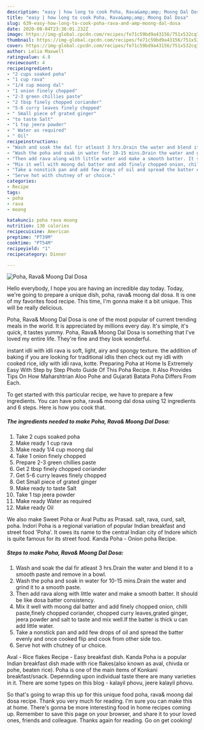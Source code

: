 ```yaml
---
description: "easy | how long to cook Poha, Rava&amp;amp; Moong Dal Dosa"
title: "easy | how long to cook Poha, Rava&amp;amp; Moong Dal Dosa"
slug: 639-easy-how-long-to-cook-poha-rava-and-amp-moong-dal-dosa
date: 2020-08-04T23:36:01.232Z
image: https://img-global.cpcdn.com/recipes/fe71c59bd9a43156/751x532cq70/poha-rava-moong-dal-dosa-recipe-main-photo.jpg
thumbnail: https://img-global.cpcdn.com/recipes/fe71c59bd9a43156/751x532cq70/poha-rava-moong-dal-dosa-recipe-main-photo.jpg
cover: https://img-global.cpcdn.com/recipes/fe71c59bd9a43156/751x532cq70/poha-rava-moong-dal-dosa-recipe-main-photo.jpg
author: Lelia Maxwell
ratingvalue: 4.8
reviewcount: 4
recipeingredient:
- "2 cups soaked poha"
- "1 cup rava"
- "1/4 cup moong dal"
- "1 onion finely chopped"
- "2-3 green chillies paste"
- "2 tbsp finely chopped coriander"
- "5-6 curry leaves finely chopped"
- " Small piece of grated ginger"
- "to taste Salt"
- "1 tsp jeera powder"
- " Water as required"
- " Oil"
recipeinstructions:
- "Wash and soak the dal fir atleast 3 hrs.Drain the water and blend it to a smooth paste and remove in a bowl."
- "Wash the poha and soak in water for 10-15 mins.Drain the water and grind it to a smooth paste."
- "Then add rava along with little water and make a smooth batter. It should be like dosa batter consistency."
- "Mix it well with moong dal batter and add finely chopped onion, chilli paste,finely chopped coriander, chopped curry leaves,grated ginger, jeera powder and salt to taste and mix well.If the batter is thick u can add little water."
- "Take a nonstick pan and add few drops of oil and spread the batter evenly and once cooked flip and cook from other side too."
- "Serve hot with chutney of ur choice."
categories:
- Recipe
tags:
- poha
- rava
- moong

katakunci: poha rava moong 
nutrition: 130 calories
recipecuisine: American
preptime: "PT39M"
cooktime: "PT54M"
recipeyield: "1"
recipecategory: Dinner

---
```



![Poha, Rava&amp; Moong Dal Dosa](https://img-global.cpcdn.com/recipes/fe71c59bd9a43156/751x532cq70/poha-rava-moong-dal-dosa-recipe-main-photo.jpg)

Hello everybody, I hope you are having an incredible day today. Today, we're going to prepare a unique dish, poha, rava&amp; moong dal dosa. It is one of my favorites food recipe. This time, I'm gonna make it a bit unique. This will be really delicious.

Poha, Rava&amp; Moong Dal Dosa is one of the most popular of current trending meals in the world. It is appreciated by millions every day. It's simple, it's quick, it tastes yummy. Poha, Rava&amp; Moong Dal Dosa is something that I've loved my entire life. They're fine and they look wonderful.

instant idli with idli rava is soft, light, airy and spongy texture. the addition of baking if you are looking for traditional idlis then check out my idli with cooked rice, idly with idli rava, kotte. Preparing Poha at Home Is Extremely Easy With Step by Step Photo Guide Of This Poha Recipe. It Also Provides Tips On How Maharshtrian Aloo Pohe and Gujarati Batata Poha Differs From Each.


To get started with this particular recipe, we have to prepare a few ingredients. You can have poha, rava&amp; moong dal dosa using 12 ingredients and 6 steps. Here is how you cook that.

<!--inarticleads1-->

##### The ingredients needed to make Poha, Rava&amp; Moong Dal Dosa:

1. Take 2 cups soaked poha
1. Make ready 1 cup rava
1. Make ready 1/4 cup moong dal
1. Take 1 onion finely chopped
1. Prepare 2-3 green chillies paste
1. Get 2 tbsp finely chopped coriander
1. Get 5-6 curry leaves finely chopped
1. Get  Small piece of grated ginger
1. Make ready to taste Salt
1. Take 1 tsp jeera powder
1. Make ready  Water as required
1. Make ready  Oil


We also make Sweet Poha or Aval Puttu as Prasad. salt, rava, curd, salt, poha. Indori Poha is a regional variation of popular Indian breakfast and street food &#39;Poha&#39;. It owes its name to the central Indian city of Indore which is quite famous for its street food. Kanda Poha - Onion poha Recipe. 

<!--inarticleads2-->

##### Steps to make Poha, Rava&amp; Moong Dal Dosa:

1. Wash and soak the dal fir atleast 3 hrs.Drain the water and blend it to a smooth paste and remove in a bowl.
1. Wash the poha and soak in water for 10-15 mins.Drain the water and grind it to a smooth paste.
1. Then add rava along with little water and make a smooth batter. It should be like dosa batter consistency.
1. Mix it well with moong dal batter and add finely chopped onion, chilli paste,finely chopped coriander, chopped curry leaves,grated ginger, jeera powder and salt to taste and mix well.If the batter is thick u can add little water.
1. Take a nonstick pan and add few drops of oil and spread the batter evenly and once cooked flip and cook from other side too.
1. Serve hot with chutney of ur choice.


Aval - Rice flakes Recipe - Easy breakfast dish. Kanda Poha is a popular Indian breakfast dish made with rice flakes(also known as aval, chivda or pohe, beaten rice). Poha is one of the main items of Konkani breakfast/snack. Depennding upon individual taste there are many varieties in it. There are some types on this blog - kalayil phovu, jeere kalayil phovu. 

So that's going to wrap this up for this unique food poha, rava&amp; moong dal dosa recipe. Thank you very much for reading. I'm sure you can make this at home. There's gonna be more interesting food in home recipes coming up. Remember to save this page on your browser, and share it to your loved ones, friends and colleague. Thanks again for reading. Go on get cooking!
